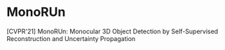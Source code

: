 # MonoRUn
[CVPR'21] MonoRUn: Monocular 3D Object Detection by Self-Supervised Reconstruction and Uncertainty Propagation
